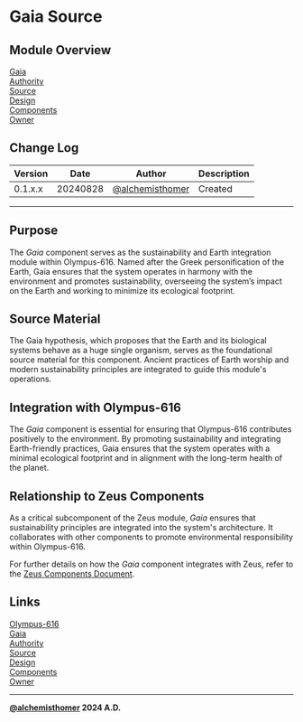 # Gaia Source

## Module Overview
[Gaia](README.md)  
[Authority](../zeus/zeus.components.md)  
[Source](gaia.source.md)  
[Design](gaia.design.md)  
[Components](gaia.components.md)  
[Owner](https://github.com/alchemisthomer)  

## Change Log

| Version   | Date       | Author                                                   | Description   |
|-----------|------------|----------------------------------------------------------|---------------|
| 0.1.x.x   | 20240828   | [@alchemisthomer](https://github.com/alchemisthomer)     | Created       

---

## Purpose

The *Gaia* component serves as the sustainability and Earth integration module within Olympus-616. Named after the Greek personification of the Earth, Gaia ensures that the system operates in harmony with the environment and promotes sustainability, overseeing the system’s impact on the Earth and working to minimize its ecological footprint.

## Source Material

The Gaia hypothesis, which proposes that the Earth and its biological systems behave as a huge single organism, serves as the foundational source material for this component. Ancient practices of Earth worship and modern sustainability principles are integrated to guide this module's operations.

## Integration with Olympus-616

The *Gaia* component is essential for ensuring that Olympus-616 contributes positively to the environment. By promoting sustainability and integrating Earth-friendly practices, Gaia ensures that the system operates with a minimal ecological footprint and in alignment with the long-term health of the planet.

## Relationship to Zeus Components

As a critical subcomponent of the Zeus module, *Gaia* ensures that sustainability principles are integrated into the system's architecture. It collaborates with other components to promote environmental responsibility within Olympus-616.

For further details on how the *Gaia* component integrates with Zeus, refer to the [Zeus Components Document](../zeus/zeus.components.md).

## Links
[Olympus-616](../../README.md)  
[Gaia](README.md)  
[Authority](https://github.com/alchemisthomer)  
[Source](gaia.source.md)  
[Design](gaia.design.md)  
[Components](gaia.components.md)  
[Owner](https://github.com/alchemisthomer)
***
**[@alchemisthomer](https://github.com/alchemisthomer)
2024 A.D.**
